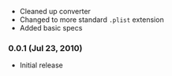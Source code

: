 * Cleaned up converter
* Changed to more standard `.plist` extension
* Added basic specs

### 0.0.1 (Jul 23, 2010)

* Initial release
